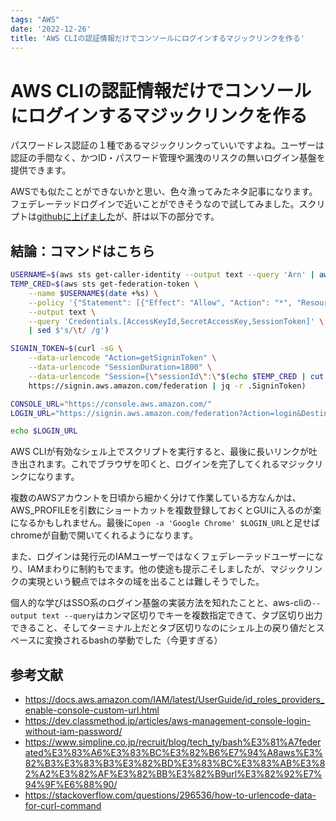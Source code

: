 ```yaml
---
tags: "AWS"
date: '2022-12-26'
title: 'AWS CLIの認証情報だけでコンソールにログインするマジックリンクを作る'
---
```


# AWS CLIの認証情報だけでコンソールにログインするマジックリンクを作る

パスワードレス認証の１種であるマジックリンクっていいですよね。ユーザーは認証の手間なく、かつID・パスワード管理や漏洩のリスクの無いログイン基盤を提供できます。

AWSでも似たことができないかと思い、色々漁ってみたネタ記事になります。フェデレーテッドログインで近いことができそうなので試してみました。スクリプトは[githubに上げました](https://github.com/umihico/aws-magic-link)が、肝は以下の部分です。

## 結論：コマンドはこちら

```bash
USERNAME=$(aws sts get-caller-identity --output text --query 'Arn' | awk -F/ '{print $NF}')
TEMP_CRED=$(aws sts get-federation-token \
    --name $USERNAME$(date +%s) \
    --policy '{"Statement": [{"Effect": "Allow", "Action": "*", "Resource": "*"}]}' \
    --output text \
    --query 'Credentials.[AccessKeyId,SecretAccessKey,SessionToken]' \
    | sed $'s/\t/ /g')

SIGNIN_TOKEN=$(curl -sG \
    --data-urlencode "Action=getSigninToken" \
    --data-urlencode "SessionDuration=1800" \
    --data-urlencode "Session={\"sessionId\":\"$(echo $TEMP_CRED | cut -d ' ' -f1)\",\"sessionKey\":\"$(echo $TEMP_CRED | cut -d ' ' -f2)\",\"sessionToken\":\"$(echo $TEMP_CRED | cut -d ' ' -f3)\"}" \
    https://signin.aws.amazon.com/federation | jq -r .SigninToken)

CONSOLE_URL="https://console.aws.amazon.com/"
LOGIN_URL="https://signin.aws.amazon.com/federation?Action=login&Destination=${CONSOLE_URL}&SigninToken=${SIGNIN_TOKEN}"

echo $LOGIN_URL
```

AWS CLIが有効なシェル上でスクリプトを実行すると、最後に長いリンクが吐き出されます。これでブラウザを叩くと、ログインを完了してくれるマジックリンクになります。

複数のAWSアカウントを日頃から細かく分けて作業している方なんかは、AWS_PROFILEを引数にショートカットを複数登録しておくとGUIに入るのが楽になるかもしれません。最後に`open -a 'Google Chrome' $LOGIN_URL`と足せばchromeが自動で開いてくれるようになります。

また、ログインは発行元のIAMユーザーではなくフェデレーテッドユーザーになり、IAMまわりに制約もでます。他の使途も提示こそしましたが、マジックリンクの実現という観点ではネタの域を出ることは難しそうでした。

個人的な学びはSSO系のログイン基盤の実装方法を知れたことと、aws-cliの`--output text --query`はカンマ区切りでキーを複数指定できて、タブ区切り出力できること、そしてターミナル上だとタブ区切りなのにシェル上の戻り値だとスペースに変換されるbashの挙動でした（今更すぎる）

## 参考文献

- https://docs.aws.amazon.com/IAM/latest/UserGuide/id_roles_providers_enable-console-custom-url.html
- https://dev.classmethod.jp/articles/aws-management-console-login-without-iam-password/
- https://www.simpline.co.jp/recruit/blog/tech_ty/bash%E3%81%A7federated%E3%83%A6%E3%83%BC%E3%82%B6%E7%94%A8aws%E3%82%B3%E3%83%B3%E3%82%BD%E3%83%BC%E3%83%AB%E3%82%A2%E3%82%AF%E3%82%BB%E3%82%B9url%E3%82%92%E7%94%9F%E6%88%90/
- https://stackoverflow.com/questions/296536/how-to-urlencode-data-for-curl-command
